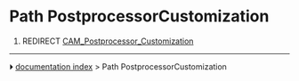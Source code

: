 # Path PostprocessorCustomization
1.  REDIRECT [CAM_Postprocessor_Customization](CAM_Postprocessor_Customization.md)



---
⏵ [documentation index](../README.md) > Path PostprocessorCustomization
